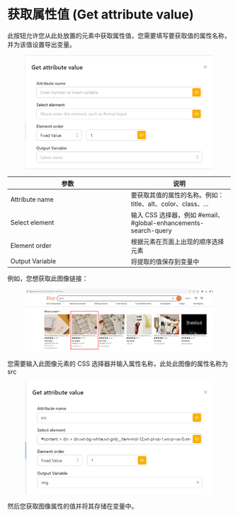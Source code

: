 # 获取属性值 (Get attribute value)

此按钮允许您从此处放置的元素中获取属性值，您需要填写要获取值的属性名称，并为该值设置导出变量。

<figure><img src="../../.gitbook/assets/image (3) (1).png" alt=""><figcaption></figcaption></figure>

<table><thead><tr><th width="258">参数</th><th>说明</th></tr></thead><tbody><tr><td>Attribute name</td><td>要获取其值的属性的名称。例如：title、alt、color、class、...</td></tr><tr><td>Select element</td><td>输入 CSS 选择器，例如 #email、#global-enhancements-search-query</td></tr><tr><td>Element order</td><td>根据元素在页面上出现的顺序选择元素</td></tr><tr><td>Output Variable</td><td>将提取的值保存到变量中</td></tr></tbody></table>

例如，您想获取此图像链接：

<figure><img src="../../.gitbook/assets/image (6) (1).png" alt=""><figcaption></figcaption></figure>

您需要输入此图像元素的 CSS 选择器并输入属性名称，此处此图像的属性名称为 src&#x20;

<figure><img src="../../.gitbook/assets/image (4) (1).png" alt=""><figcaption></figcaption></figure>

然后您获取图像属性的值并将其存储在变量中。

